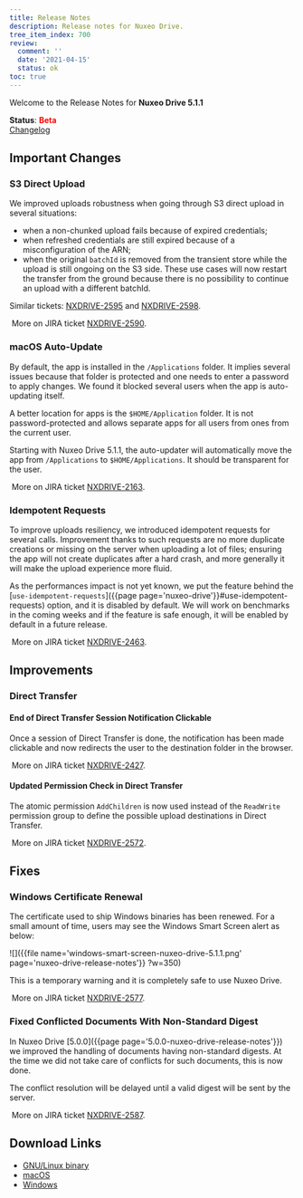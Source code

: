 ```yaml
---
title: Release Notes
description: Release notes for Nuxeo Drive.
tree_item_index: 700
review:
  comment: ''
  date: '2021-04-15'
  status: ok
toc: true
---
```


Welcome to the Release Notes for **Nuxeo Drive 5.1.1**

**Status**: <font color="#ff0000">**Beta**</font> </br>
<i class="fa fa-long-arrow-right" aria-hidden="true"></i> [Changelog](https://github.com/nuxeo/nuxeo-drive/blob/master/docs/changes/5.1.1.md)

## Important Changes

### S3 Direct Upload

We improved uploads robustness when going through S3 direct upload in several situations:
- when a non-chunked upload fails because of expired credentials;
- when refreshed credentials are still expired because of a misconfiguration of the ARN;
- when the original `batchId` is removed from the transient store while the upload is still ongoing on the S3 side.
These use cases will now restart the transfer from the ground because there is no possibility to continue an upload with a different batchId.

Similar tickets: [NXDRIVE-2595](https://jira.nuxeo.com/browse/NXDRIVE-2595) and [NXDRIVE-2598](https://jira.nuxeo.com/browse/NXDRIVE-2598).

<i class="fa fa-long-arrow-right" aria-hidden="true"></i>&nbsp;More on JIRA ticket [NXDRIVE-2590](https://jira.nuxeo.com/browse/NXDRIVE-2590).

### macOS Auto-Update

By default, the app is installed in the `/Applications` folder. It implies several issues because that folder is protected and one needs to enter a password to apply changes. We found it blocked several users when the app is auto-updating itself.

A better location for apps is the `$HOME/Application` folder. It is not password-protected and allows separate apps for all users from ones from the current user.

Starting with Nuxeo Drive 5.1.1, the auto-updater will automatically move the app from `/Applications` to `$HOME/Applications`. It should be transparent for the user.

<i class="fa fa-long-arrow-right" aria-hidden="true"></i>&nbsp;More on JIRA ticket [NXDRIVE-2163](https://jira.nuxeo.com/browse/NXDRIVE-2163).

### Idempotent Requests

To improve uploads resiliency, we introduced idempotent requests for several calls.
Improvement thanks to such requests are no more duplicate creations or missing on the server when uploading a lot of files; ensuring the app will not create duplicates after a hard crash, and more generally it will make the upload experience more fluid.

As the performances impact is not yet known, we put the feature behind the [`use-idempotent-requests`]({{page page='nuxeo-drive'}}#use-idempotent-requests) option, and it is disabled by default. We will work on benchmarks in the coming weeks and if the feature is safe enough, it will be enabled by default in a future release.

<i class="fa fa-long-arrow-right" aria-hidden="true"></i>&nbsp;More on JIRA ticket [NXDRIVE-2463](https://jira.nuxeo.com/browse/NXDRIVE-2463).

## Improvements

### Direct Transfer

#### End of Direct Transfer Session Notification Clickable

Once a session of Direct Transfer is done, the notification has been made clickable and now redirects the user to the destination folder in the browser.

<i class="fa fa-long-arrow-right" aria-hidden="true"></i>&nbsp;More on JIRA ticket [NXDRIVE-2427](https://jira.nuxeo.com/browse/NXDRIVE-2427).

#### Updated Permission Check in Direct Transfer

The atomic permission `AddChildren` is now used instead of the `ReadWrite` permission group to define the possible upload destinations in Direct Transfer.

<i class="fa fa-long-arrow-right" aria-hidden="true"></i>&nbsp;More on JIRA ticket [NXDRIVE-2572](https://jira.nuxeo.com/browse/NXDRIVE-2572).

## Fixes

### Windows Certificate Renewal

The certificate used to ship Windows binaries has been renewed. For a small amount of time, users may see the Windows Smart Screen alert as below:

![]({{file name='windows-smart-screen-nuxeo-drive-5.1.1.png' page='nuxeo-drive-release-notes'}} ?w=350)

This is a temporary warning and it is completely safe to use Nuxeo Drive.

<i class="fa fa-long-arrow-right" aria-hidden="true"></i>&nbsp;More on JIRA ticket [NXDRIVE-2577](https://jira.nuxeo.com/browse/NXDRIVE-2577).

### Fixed Conflicted Documents With Non-Standard Digest

In Nuxeo Drive [5.0.0]({{page page='5.0.0-nuxeo-drive-release-notes'}}) we improved the handling of documents having non-standard digests. At the time we did not take care of conflicts for such documents, this is now done.

The conflict resolution will be delayed until a valid digest will be sent by the server.

<i class="fa fa-long-arrow-right" aria-hidden="true"></i>&nbsp;More on JIRA ticket [NXDRIVE-2587](https://jira.nuxeo.com/browse/NXDRIVE-2587).

## Download Links

- [GNU/Linux binary](https://community.nuxeo.com/static/drive-updates/beta/nuxeo-drive-5.1.1-x86_64.AppImage)
- [macOS](https://community.nuxeo.com/static/drive-updates/beta/nuxeo-drive-5.1.1.dmg)
- [Windows](https://community.nuxeo.com/static/drive-updates/beta/nuxeo-drive-5.1.1.exe)
